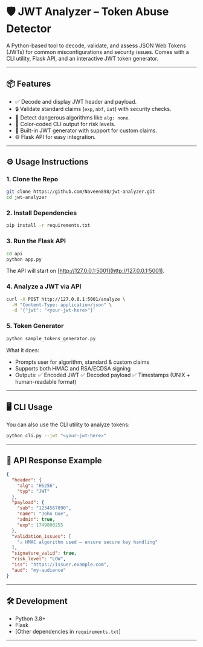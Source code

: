 # 🛡️ JWT Analyzer – Token Abuse Detector

A Python-based tool to decode, validate, and assess JSON Web Tokens (JWTs) for common misconfigurations and security issues. Comes with a CLI utility, Flask API, and an interactive JWT token generator.

---

## 📦 Features

- ✅ Decode and display JWT header and payload.
- 🔒 Validate standard claims (`exp`, `nbf`, `iat`) with security checks.
- 🚨 Detect dangerous algorithms like `alg: none`.
- 🌈 Color-coded CLI output for risk levels.
- 🧪 Built-in JWT generator with support for custom claims.
- 🌐 Flask API for easy integration.

---

## ⚙️ Usage Instructions

### 1. Clone the Repo
```bash
git clone https://github.com/Naveen898/jwt-analyzer.git
cd jwt-analyzer
```

### 2. Install Dependencies
```bash
pip install -r requirements.txt
```

### 3. Run the Flask API
```bash
cd api
python app.py
```
The API will start on [http://127.0.0.1:5001](http://127.0.0.1:5001).

### 4. Analyze a JWT via API
```bash
curl -X POST http://127.0.0.1:5001/analyze \
  -H "Content-Type: application/json" \
  -d '{"jwt": "<your-jwt-here>"}'
```

### 5. Token Generator 

```bash
python sample_tokens_generator.py
```
What it does:

- Prompts user for algorithm, standard & custom claims
- Supports both HMAC and RSA/ECDSA signing
- Outputs:
✅ Encoded JWT
✅ Decoded payload
✅ Timestamps (UNIX + human-readable format)

---

## 🖥️ CLI Usage

You can also use the CLI utility to analyze tokens:

```bash
python cli.py --jwt "<your-jwt-here>"
```

---

## 📝 API Response Example

```json
{
  "header": {
    "alg": "HS256",
    "typ": "JWT"
  },
  "payload": {
    "sub": "1234567890",
    "name": "John Doe",
    "admin": true,
    "exp": 1749800255
  },
  "validation_issues": [
    "⚠️ HMAC algorithm used – ensure secure key handling"
  ],
  "signature_valid": true,
  "risk_level": "LOW",
  "iss": "https://issuer.example.com",
  "aud": "my-audience"
}
```

---

## 🛠️ Development

- Python 3.8+
- Flask
- [Other dependencies in `requirements.txt`]

---







